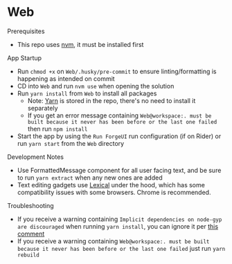 # Web

Prerequisites
- This repo uses [nvm](https://github.com/nvm-sh/nvm#intro), it must be installed first

App Startup
- Run `chmod +x` on `Web/.husky/pre-commit` to ensure linting/formatting is happening as intended on commit
- CD into `Web` and run `nvm use` when opening the solution
- Run `yarn install` from `Web` to install all packages
  - Note: [Yarn](https://yarnpkg.com/) is stored in the repo, there's no need to install it separately
  - If you get an error message containing ` Web@workspace:. must be built because it never has been before or the last one failed
    ` then run `npm install`
- Start the app by using the `Run ForgeUI` run configuration (if on Rider) or run `yarn start` from the `Web` directory

Development Notes
- Use FormattedMessage component for all user facing text, and be sure to run `yarn extract` when any new ones are added
- Text editing gadgets use [Lexical](lexical.dev) under the hood, which has some compatibility issues with some browsers. Chrome is recommended.

Troubleshooting
- If you receive a warning containing `Implicit dependencies on node-gyp are discouraged` when running `yarn install`, you can ignore it per [this comment](https://github.com/yarnpkg/yarn/issues/8052#issuecomment-735764698)
- If you receive a warning containing `Web@workspace:. must be built because it never has been before or the last one failed` just run `yarn rebuild`

